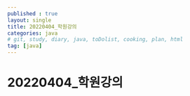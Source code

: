 ```yaml
---
published : true
layout: single
title: 20220404_학원강의
categories: java
# git, study, diary, java, toDolist, cooking, plan, html
tag: [java] 
---
```


# 20220404_학원강의

~~~java
~~~
